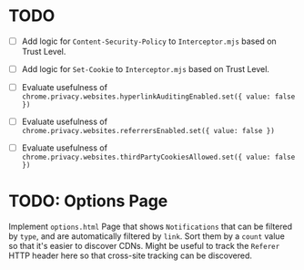 
# TODO

- [ ] Add logic for `Content-Security-Policy` to `Interceptor.mjs` based on Trust Level.
- [ ] Add logic for `Set-Cookie` to `Interceptor.mjs` based on Trust Level.

- [ ] Evaluate usefulness of `chrome.privacy.websites.hyperlinkAuditingEnabled.set({ value: false })`
- [ ] Evaluate usefulness of `chrome.privacy.websites.referrersEnabled.set({ value: false })`
- [ ] Evaluate usefulness of `chrome.privacy.websites.thirdPartyCookiesAllowed.set({ value: false })`

# TODO: Options Page

Implement `options.html` Page that shows `Notifications` that can be filtered by `type`,
and are automatically filtered by `link`. Sort them by a `count` value so that it's easier
to discover CDNs. Might be useful to track the `Referer` HTTP header here so that cross-site
tracking can be discovered.

